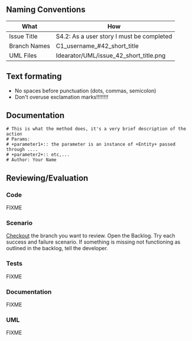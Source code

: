 ## Naming Conventions

<table>
<thead>
<tr><th>What</th><th>How</th></tr>
</thead>
<tbody>
<tr><td>Issue Title</td><td>S4.2: As a user story I must be completed</td></tr>
<tr><td>Branch Names</td><td>C1_username_#42_short_title</td>
<tr><td>UML Files</td><td>Idearator/UML/issue_42_short_title.png</td></tr>
</tbody>
</table>


## Text formating
* No spaces before punctuation (dots, commas, semicolon)
* Don't overuse exclamation marks!!!!!!!!

## Documentation
```
# This is what the method does, it's a very brief description of the action
# Params:
# +parameter1+:: the parameter is an instance of +Entity+ passed through ....
# +parameter2+:: etc,...
# Author: Your Name
```

## Reviewing/Evaluation
### Code
FIXME
### Scenario
[Checkout](Git-CheatSheet#pull-other-branches) the branch you want to review. Open the Backlog. Try each success and failure scenario. If something is missing not functioning as outlined in the backlog, tell the developer.
### Tests
FIXME
### Documentation
FIXME
### UML
FIXME